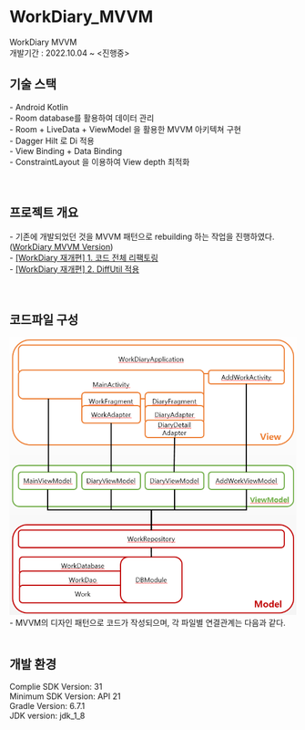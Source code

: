 # WorkDiary_MVVM
WorkDiary MVVM
<br>개발기간 : 2022.10.04 ~ <진행중>
<h2>기술 스택</h2>
- Android Kotlin <br>
- Room database를 활용하여 데이터 관리 <br>
- Room + LiveData + ViewModel 을 활용한 MVVM 아키텍쳐 구현 <br>
- Dagger Hilt 로 Di 적용 <br>
- View Binding + Data Binding <br>
- ConstraintLayout 을 이용하여 View depth 최적화 <br>
<br><br>
<h2>프로젝트 개요</h2>
- 기존에 개발되었던 것을 MVVM 패턴으로 rebuilding 하는 작업을 진행하였다. (<a href="https://github.com/JeonK1/WorkDiary/tree/mvvm">WorkDiary MVVM Version</a>) <br>
- <a href="https://blog.naver.com/ponson1017/222902098163">[WorkDiary 재개편] 1. 코드 전체 리팩토링 </a><br>
- <a href="https://blog.naver.com/ponson1017/222903733453">[WorkDiary 재개편] 2. DiffUtil 적용 </a><br>
<br><br>
<h2>코드파일 구성</h2>
<img src="/readme_img/4.png" width=600 />
- MVVM의 디자인 패턴으로 코드가 작성되으며, 각 파일별 연결관계는 다음과 같다.
<br><br>
<h2>개발 환경</h2>
Complie SDK Version: 31<br>
Minimum SDK Version: API 21 <br>
Gradle Version: 6.7.1 <br>
JDK version: jdk_1_8 <br>
